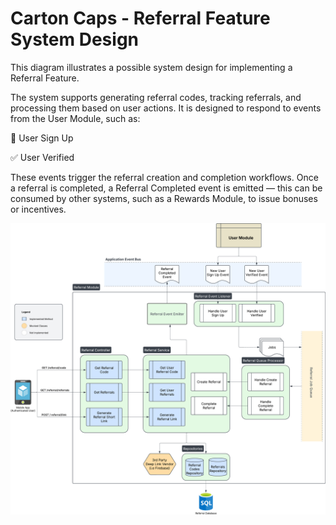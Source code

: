 # Carton Caps - Referral Feature System Design

This diagram illustrates a possible system design for implementing a Referral Feature.

The system supports generating referral codes, tracking referrals, and processing them based on user actions. It is designed to respond to events from the User Module, such as:

🌟 User Sign Up

✅ User Verified

These events trigger the referral creation and completion workflows. Once a referral is completed, a Referral Completed event is emitted — this can be consumed by other systems, such as a Rewards Module, to issue bonuses or incentives.

![Referral System Design](./images/Referral_System_Design.png)
